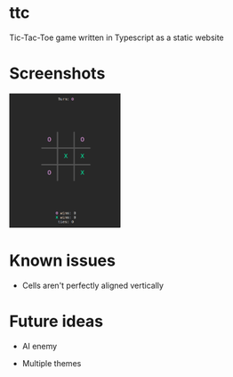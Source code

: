 # ttc

Tic-Tac-Toe game written in Typescript as a static website

# Screenshots

<img src=".github/screenshot.png" width="200"/>

# Known issues

-   Cells aren't perfectly aligned vertically

# Future ideas

-   AI enemy

-   Multiple themes
